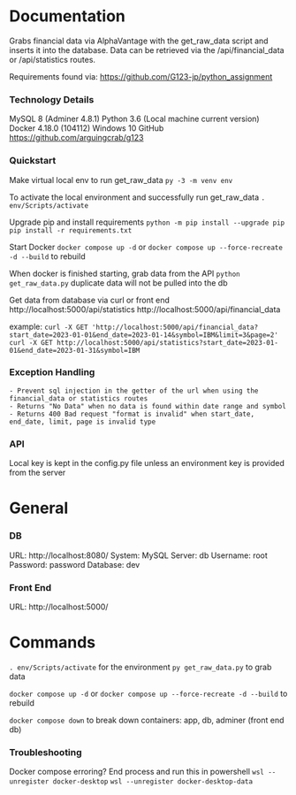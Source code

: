 # Documentation
Grabs financial data via AlphaVantage with the get_raw_data script and inserts it into the database. Data can be retrieved
via the /api/financial_data or /api/statistics routes. 

Requirements found via: https://github.com/G123-jp/python_assignment

### Technology Details
MySQL 8 (Adminer 4.8.1)
Python 3.6 (Local machine current version)
Docker 4.18.0 (104112)
Windows 10
GitHub https://github.com/arguingcrab/g123


### Quickstart
Make virtual local env to run get_raw_data
`py -3 -m venv env`

To activate the local environment and successfully run get_raw_data
`. env/Scripts/activate`

Upgrade pip and install requirements
`python -m pip install --upgrade pip`
`pip install -r requirements.txt`

Start Docker
`docker compose up -d`
or `docker compose up --force-recreate -d --build` to rebuild 

When docker is finished starting, grab data from the API
`python get_raw_data.py`
duplicate data will not be pulled into the db

Get data from database via curl or front end
http://localhost:5000/api/statistics
http://localhost:5000/api/financial_data

example:
`curl -X GET 'http://localhost:5000/api/financial_data?start_date=2023-01-01&end_date=2023-01-14&symbol=IBM&limit=3&page=2'`
`curl -X GET http://localhost:5000/api/statistics?start_date=2023-01-01&end_date=2023-01-31&symbol=IBM`

### Exception Handling
	- Prevent sql injection in the getter of the url when using the financial_data or statistics routes
	- Returns "No Data" when no data is found within date range and symbol
	- Returns 400 Bad request "format is invalid" when start_date, end_date, limit, page is invalid type


### API
Local key is kept in the config.py file unless an environment key is provided from the server


# General
### DB
URL: http://localhost:8080/
System: MySQL
Server: db
Username: root
Password: password
Database: dev


### Front End
URL: http://localhost:5000/

# Commands
`. env/Scripts/activate` for the environment
`py get_raw_data.py` to grab data

`docker compose up -d`
or `docker compose up --force-recreate -d --build` to rebuild 

`docker compose down` to break down containers: app, db, adminer (front end db)


### Troubleshooting
Docker compose erroring?
End process and run this in powershell
`wsl --unregister docker-desktop`
`wsl --unregister docker-desktop-data`
